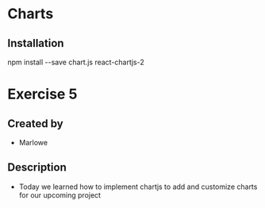 # Charts

## Installation
npm install --save chart.js react-chartjs-2

# Exercise 5

## Created by
- Marlowe

## Description
- Today we learned how to implement chartjs to add and customize charts for our upcoming project